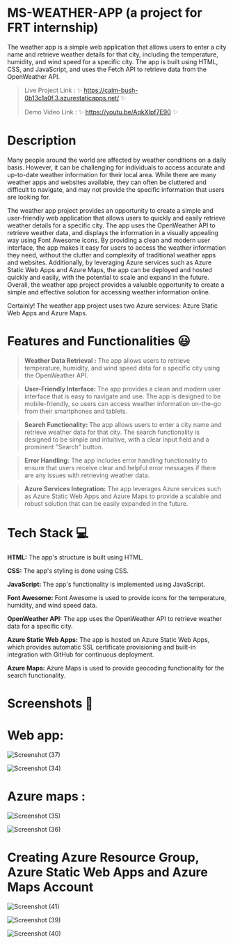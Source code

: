 # MS-WEATHER-APP  (a project for FRT internship)

The weather app is a simple web application that allows users to enter a city name and retrieve weather details for that city, including the temperature, humidity, and wind speed for a specific city. 
The app is built using HTML, CSS, and JavaScript, and uses the Fetch API to retrieve data from the OpenWeather API. 

> Live Project Link : ✨ https://calm-bush-0b13c1a0f.3.azurestaticapps.net/ ✨
>
> Demo Video Link :   ✨ https://youtu.be/AqkXIpf7E90 ✨

# Description

 Many people around the world are affected by weather conditions on a daily basis. However, it can be challenging for individuals to access accurate and up-to-date weather information for their local area. While there are many weather apps and websites available, they can often be cluttered and difficult to navigate, and may not provide the specific information that users are looking for.
 
 The weather app project provides an opportunity to create a simple and user-friendly web application that allows users to quickly and easily retrieve weather details for a specific city. The app uses the OpenWeather API to retrieve weather data, and displays the information in a visually appealing way using Font Awesome icons. By providing a clean and modern user interface, the app makes it easy for users to access the weather information they need, without the clutter and complexity of traditional weather apps and websites. Additionally, by leveraging Azure services such as Azure Static Web Apps and Azure Maps, the app can be deployed and hosted quickly and easily, with the potential to scale and expand in the future. Overall, the weather app project provides a valuable opportunity to create a simple and effective solution for accessing weather information online.
 
 Certainly!  The weather app project uses two Azure services: Azure Static Web Apps and Azure Maps.
 
 # Features and Functionalities 😃

> <b>  Weather Data Retrieval :</b>  The app allows users to retrieve temperature, humidity, and wind speed data for a specific city using the OpenWeather API.

> <b> User-Friendly Interface: </b> The app provides a clean and modern user interface that is easy to navigate and use. The app is designed to be mobile-friendly, so users can access weather information on-the-go from their smartphones and tablets.

> <b> Search Functionality: </b> The app allows users to enter a city name and retrieve weather data for that city. The search functionality is designed to be simple and intuitive, with a clear input field and a prominent "Search" button.
 
> <b> Error Handling:</b>  The app includes error handling functionality to ensure that users receive clear and helpful error messages if there are any issues with retrieving weather data.

> <b> Azure Services Integration:</b>  The app leverages Azure services such as Azure Static Web Apps and Azure Maps to provide a scalable and robust solution that can be easily expanded in the future. 

# Tech Stack 💻
<b> HTML:</b> The app's structure is built using HTML.

<b> CSS:</b> The app's styling is done using CSS.

<b> JavaScript: </b>The app's functionality is implemented using JavaScript.

<b>Font Awesome:</b> Font Awesome is used to provide icons for the temperature, humidity, and wind speed data.

<b>OpenWeather API:</b> The app uses the OpenWeather API to retrieve weather data for a specific city.

<b>Azure Static Web Apps:</b> The app is hosted on Azure Static Web Apps, which provides automatic SSL certificate provisioning and built-in integration with GitHub for continuous deployment.

<b>Azure Maps:</b> Azure Maps is used to provide geocoding functionality for the search functionality.

# Screenshots 📸
# Web app:
![Screenshot (37)](https://user-images.githubusercontent.com/125504054/231598068-b0ae7395-e8fd-4c35-89ef-e81fdfcfe6b8.png)

![Screenshot (34)](https://user-images.githubusercontent.com/125504054/231598263-3110f246-3328-4991-9784-536ce92fd6c6.png)

# Azure maps :
![Screenshot (35)](https://user-images.githubusercontent.com/125504054/231598673-9e9c2d98-50ad-40f7-ace9-bb844f57b37e.png)

![Screenshot (36)](https://user-images.githubusercontent.com/125504054/231598465-7c9fb8c1-eb81-4775-81e9-74c60c8973fa.png)

# Creating Azure Resource Group, Azure Static Web Apps and Azure Maps Account

![Screenshot (41)](https://user-images.githubusercontent.com/125504054/231608580-4ee40841-5faa-4dd0-bceb-56dd561b8651.png)


![Screenshot (39)](https://user-images.githubusercontent.com/125504054/231608603-74456ae9-ef6d-4220-84aa-0b1fa4500a0a.png)


![Screenshot (40)](https://user-images.githubusercontent.com/125504054/231608615-756c83c6-4575-493a-a37e-d31ff8b20c88.png)


